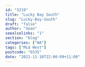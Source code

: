 ```yaml
---
id: "3219"
title: "Lucky Bay South"
slug: "Lucky-Bay-South"
draft: "false"
author: "Sean"
seealsolinks: "1"
section: "blog"
categories: ["WA"]
tags: ["Mid West"]
postcode: "6535"
date: "2021-11-10T22:00:09+11:00"
---
```

